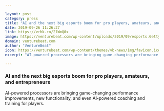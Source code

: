 ```yaml
---

layout: post
category: press
title: "AI and the next big esports boom for pro players, amateurs, and entrepreneurs"
date: 2019-09-26 11:26:27
link: https://vrhk.co/2lWmQ0x
image: https://venturebeat.com/wp-content/uploads/2019/09/esports.GettyImages-642956908.jpg?w=1200&strip=all
domain: venturebeat.com
author: "VentureBeat"
icon: https://venturebeat.com/wp-content/themes/vb-news/img/favicon.ico
excerpt: "AI-powered processors are bringing game-changing performance improvements, new functionality, and even AI-powered coaching and training for players."

---
```


### AI and the next big esports boom for pro players, amateurs, and entrepreneurs

AI-powered processors are bringing game-changing performance improvements, new functionality, and even AI-powered coaching and training for players.